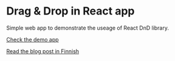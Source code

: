# Drag & Drop in React app
Simple web app to demonstrate the useage of React DnD library.

[Check the demo app]()

[Read the blog post in Finnish]()